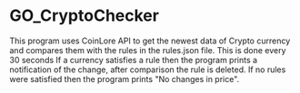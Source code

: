 # GO_CryptoChecker

This program uses CoinLore API to get the newest data of Crypto currency
and compares them with the rules in the rules.json file. This is done every 30 seconds
If a currency satisfies a rule then the program prints a notification of the change, after
comparison the rule is deleted. If no rules were satisfied then the program prints "No changes in price".
